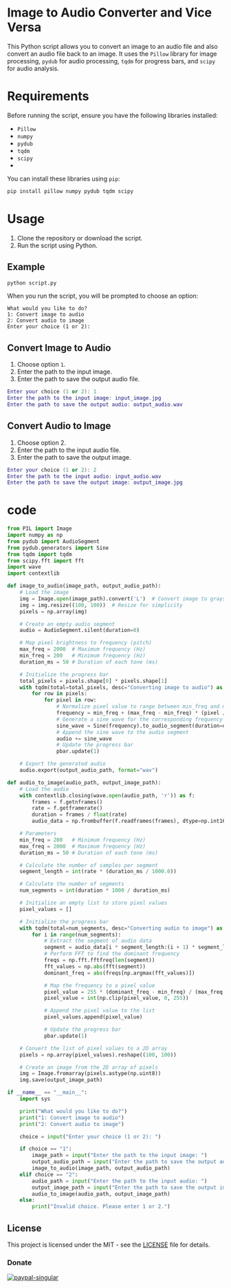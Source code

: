 # Image to Audio Converter and Vice Versa
This Python script allows you to convert an image to an audio file and also convert an audio file back to an image. It uses the `Pillow` library for image processing, `pydub` for audio processing, `tqdm` for progress bars, and `scipy` for audio analysis.

# Requirements
Before running the script, ensure you have the following libraries installed:

- `Pillow`
- `numpy`
- `pydub`
- `tqdm`
- `scipy`
- 
You can install these libraries using `pip`:
```bash
pip install pillow numpy pydub tqdm scipy
```

# Usage

1. Clone the repository or download the script.
2. Run the script using Python.

## Example
```bash
python script.py
```

When you run the script, you will be prompted to choose an option:
```vbnet
What would you like to do?
1: Convert image to audio
2: Convert audio to image
Enter your choice (1 or 2):
```

## Convert Image to Audio
1. Choose option `1`.
2. Enter the path to the input image.
3. Enter the path to save the output audio file.
```lua
Enter your choice (1 or 2): 1
Enter the path to the input image: input_image.jpg
Enter the path to save the output audio: output_audio.wav
```

## Convert Audio to Image
1. Choose option 2.
2. Enter the path to the input audio file.
3. Enter the path to save the output image.
```lua
Enter your choice (1 or 2): 2
Enter the path to the input audio: input_audio.wav
Enter the path to save the output image: output_image.jpg
```
# code
```py
from PIL import Image
import numpy as np
from pydub import AudioSegment
from pydub.generators import Sine
from tqdm import tqdm
from scipy.fft import fft
import wave
import contextlib

def image_to_audio(image_path, output_audio_path):
    # Load the image
    img = Image.open(image_path).convert('L')  # Convert image to grayscale
    img = img.resize((100, 100))  # Resize for simplicity
    pixels = np.array(img)

    # Create an empty audio segment
    audio = AudioSegment.silent(duration=0)

    # Map pixel brightness to frequency (pitch)
    max_freq = 2000  # Maximum frequency (Hz)
    min_freq = 200   # Minimum frequency (Hz)
    duration_ms = 50 # Duration of each tone (ms)

    # Initialize the progress bar
    total_pixels = pixels.shape[0] * pixels.shape[1]
    with tqdm(total=total_pixels, desc="Converting image to audio") as pbar:
        for row in pixels:
            for pixel in row:
                # Normalize pixel value to range between min_freq and max_freq
                frequency = min_freq + (max_freq - min_freq) * (pixel / 255.0)
                # Generate a sine wave for the corresponding frequency
                sine_wave = Sine(frequency).to_audio_segment(duration=duration_ms)
                # Append the sine wave to the audio segment
                audio += sine_wave
                # Update the progress bar
                pbar.update(1)

    # Export the generated audio
    audio.export(output_audio_path, format="wav")

def audio_to_image(audio_path, output_image_path):
    # Load the audio
    with contextlib.closing(wave.open(audio_path, 'r')) as f:
        frames = f.getnframes()
        rate = f.getframerate()
        duration = frames / float(rate)
        audio_data = np.frombuffer(f.readframes(frames), dtype=np.int16)

    # Parameters
    min_freq = 200   # Minimum frequency (Hz)
    max_freq = 2000  # Maximum frequency (Hz)
    duration_ms = 50 # Duration of each tone (ms)

    # Calculate the number of samples per segment
    segment_length = int(rate * (duration_ms / 1000.0))

    # Calculate the number of segments
    num_segments = int(duration * 1000 / duration_ms)

    # Initialize an empty list to store pixel values
    pixel_values = []

    # Initialize the progress bar
    with tqdm(total=num_segments, desc="Converting audio to image") as pbar:
        for i in range(num_segments):
            # Extract the segment of audio data
            segment = audio_data[i * segment_length:(i + 1) * segment_length]
            # Perform FFT to find the dominant frequency
            freqs = np.fft.fftfreq(len(segment))
            fft_values = np.abs(fft(segment))
            dominant_freq = abs(freqs[np.argmax(fft_values)])

            # Map the frequency to a pixel value
            pixel_value = 255 * (dominant_freq - min_freq) / (max_freq - min_freq)
            pixel_value = int(np.clip(pixel_value, 0, 255))

            # Append the pixel value to the list
            pixel_values.append(pixel_value)

            # Update the progress bar
            pbar.update(1)

    # Convert the list of pixel values to a 2D array
    pixels = np.array(pixel_values).reshape((100, 100))

    # Create an image from the 2D array of pixels
    img = Image.fromarray(pixels.astype(np.uint8))
    img.save(output_image_path)

if __name__ == "__main__":
    import sys

    print("What would you like to do?")
    print("1: Convert image to audio")
    print("2: Convert audio to image")

    choice = input("Enter your choice (1 or 2): ")

    if choice == "1":
        image_path = input("Enter the path to the input image: ")
        output_audio_path = input("Enter the path to save the output audio: ")
        image_to_audio(image_path, output_audio_path)
    elif choice == "2":
        audio_path = input("Enter the path to the input audio: ")
        output_image_path = input("Enter the path to save the output image: ")
        audio_to_image(audio_path, output_image_path)
    else:
        print("Invalid choice. Please enter 1 or 2.")
```
## License

This project is licensed under the MIT - see the [LICENSE](LICENSE) file for details.

### Donate
<a href="https://www.patreon.com/devvyyxyz" rel="noopener nofollow ugc">
<img src="https://wsrv.nl/?url=https%3A%2F%2Fcdn.jsdelivr.net%2Fnpm%2F%40intergrav%2Fdevins-badges%403%2Fassets%2Fcompact%2Fdonate%2Fpatreon-singular_vector.svg&amp;n=-1" alt="paypal-singular">
</a>